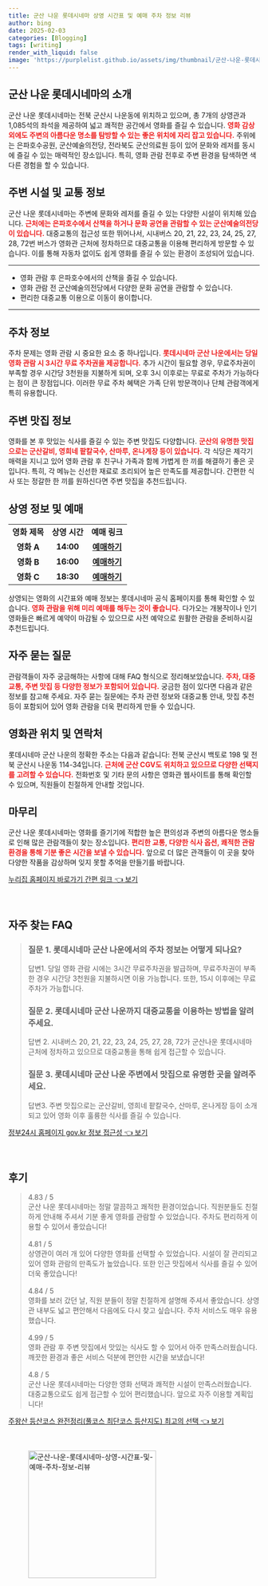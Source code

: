 ```yaml
---
title: 군산 나운 롯데시네마 상영 시간표 및 예매 주차 정보 리뷰
author: bing
date: 2025-02-03
categories: [Blogging]
tags: [writing]
render_with_liquid: false
image: 'https://purplelist.github.io/assets/img/thumbnail/군산-나운-롯데시네마-상영-시간표-및-예매-주차-정보-리뷰.webp'
---
```



<h2 id='군산나운롯데시네마의소개'>군산 나운 롯데시네마의 소개</h2>

<p>군산 나운 롯데시네마는 전북 군산시 나운동에 위치하고 있으며, 총 7개의 상영관과 1,085석의 좌석을 제공하여 넓고 쾌적한 공간에서 영화를 즐길 수 있습니다. <b><span style="color: #ee2323;">영화 감상 외에도 주변의 아름다운 명소를 탐방할 수 있는 좋은 위치에 자리 잡고 있습니다.</span></b> 주위에는 은파호수공원, 군산예술의전당, 전라북도 군산의료원 등이 있어 문화와 레저를 동시에 즐길 수 있는 매력적인 장소입니다. 특히, 영화 관람 전후로 주변 환경을 탐색하면 색다른 경험을 할 수 있습니다.</p>

<h2 id='주변시설및교통정보'>주변 시설 및 교통 정보</h2>

<p>군산 나운 롯데시네마는 주변에 문화와 레저를 즐길 수 있는 다양한 시설이 위치해 있습니다. <b><span style="color: #ee2323;">근처에는 은파호수에서 산책을 하거나 문화 공연을 관람할 수 있는 군산예술의전당이 있습니다.</span></b> 대중교통의 접근성 또한 뛰어나서, 시내버스 20, 21, 22, 23, 24, 25, 27, 28, 72번 버스가 영화관 근처에 정차하므로 대중교통을 이용해 편리하게 방문할 수 있습니다. 이를 통해 자동차 없이도 쉽게 영화를 즐길 수 있는 환경이 조성되어 있습니다.</p>

<hr />

<ul>
    <li>영화 관람 후 은파호수에서의 산책을 즐길 수 있습니다.</li>
    <li>영화 관람 전 군산예술의전당에서 다양한 문화 공연을 관람할 수 있습니다.</li>
    <li>편리한 대중교통 이용으로 이동이 용이합니다.</li>
</ul>

<hr />

<h2 id='주차정보'>주차 정보</h2>

<p>주차 문제는 영화 관람 시 중요한 요소 중 하나입니다. <b><span style="color: #ee2323;">롯데시네마 군산 나운에서는 당일 영화 관람 시 3시간 무료 주차권을 제공합니다.</span></b> 추가 시간이 필요할 경우, 무료주차권이 부족할 경우 시간당 3천원을 지불하게 되며, 오후 3시 이후로는 무료로 주차가 가능하다는 점이 큰 장점입니다. 이러한 무료 주차 혜택은 가족 단위 방문객이나 단체 관람객에게 특히 유용합니다.</p>

<h2 id='맛집정보'>주변 맛집 정보</h2>

<p>영화를 본 후 맛있는 식사를 즐길 수 있는 주변 맛집도 다양합니다. <b><span style="color: #ee2323;">군산의 유명한 맛집으로는 군산갈비, 영희네 팥칼국수, 산마루, 온나게장 등이 있습니다.</span></b> 각 식당은 제각기 매력을 지니고 있어 영화 관람 후 친구나 가족과 함께 가볍게 한 끼를 해결하기 좋은 곳입니다. 특히, 각 메뉴는 신선한 재료로 조리되어 높은 만족도를 제공합니다. 간편한 식사 또는 정갈한 한 끼를 원하신다면 주변 맛집을 추천드립니다.</p>

<h2 id='상영정보및예매'>상영 정보 및 예매</h2>

<table>
    <tr>
        <td style="text-align: center; height: 17px;"><b>영화 제목</b></td>
        <td style="text-align: center; height: 17px;"><b>상영 시간</b></td>
        <td style="text-align: center; height: 17px;"><b>예매 링크</b></td>
    </tr>
    <tr>
        <td style="text-align: center; height: 17px;"><b>영화 A</b></td>
        <td style="text-align: center; height: 17px;"><b>14:00</b></td>
        <td style="text-align: center; height: 17px;"><b><a href="https://www.lottecinema.co.kr">예매하기</a></b></td>
    </tr>
    <tr>
        <td style="text-align: center; height: 17px;"><b>영화 B</b></td>
        <td style="text-align: center; height: 17px;"><b>16:00</b></td>
        <td style="text-align: center; height: 17px;"><b><a href="https://www.lottecinema.co.kr">예매하기</a></b></td>
    </tr>
    <tr>
        <td style="text-align: center; height: 17px;"><b>영화 C</b></td>
        <td style="text-align: center; height: 17px;"><b>18:30</b></td>
        <td style="text-align: center; height: 17px;"><b><a href="https://www.lottecinema.co.kr">예매하기</a></b></td>
    </tr>
</table>

<p>상영되는 영화의 시간표와 예매 정보는 롯데시네마 공식 홈페이지를 통해 확인할 수 있습니다. <b><span style="color: #ee2323;">영화 관람을 위해 미리 예매를 해두는 것이 좋습니다.</span></b> 다가오는 개봉작이나 인기 영화들은 빠르게 예약이 마감될 수 있으므로 사전 예약으로 원활한 관람을 준비하시길 추천드립니다.</p>

<h2 id='자주묻는질문'>자주 묻는 질문</h2>

<p>관람객들이 자주 궁금해하는 사항에 대해 FAQ 형식으로 정리해보았습니다. <b><span style="color: #ee2323;">주차, 대중교통, 주변 맛집 등 다양한 정보가 포함되어 있습니다.</span></b> 궁금한 점이 있다면 다음과 같은 정보를 참고해 주세요. 자주 묻는 질문에는 주차 관련 정보와 대중교통 안내, 맛집 추천 등이 포함되어 있어 영화 관람을 더욱 편리하게 만들 수 있습니다.</p>

<h2 id='영화관위치및연락처'>영화관 위치 및 연락처</h2>

<p>롯데시네마 군산 나운의 정확한 주소는 다음과 같습니다: 전북 군산시 백토로 198 및 전북 군산시 나운동 114-34입니다. <b><span style="color: #ee2323;">근처에 군산 CGV도 위치하고 있으므로 다양한 선택지를 고려할 수 있습니다.</span></b> 전화번호 및 기타 문의 사항은 영화관 웹사이트를 통해 확인할 수 있으며, 직원들이 친절하게 안내할 것입니다.</p>

<h2 id='마무리'>마무리</h2>

<p>군산 나운 롯데시네마는 영화를 즐기기에 적합한 높은 편의성과 주변의 아름다운 명소들로 인해 많은 관람객들이 찾는 장소입니다. <b><span style="color: #ee2323;">편리한 교통, 다양한 식사 옵션, 쾌적한 관람 환경을 통해 기분 좋은 시간을 보낼 수 있습니다.</span></b> 앞으로 더 많은 관객들이 이 곳을 찾아 다양한 작품을 감상하며 잊지 못할 추억을 만들기를 바랍니다.</p>


<p><a class="click-button" title="누리집 홈페이지 바로가기 간편 링크" href="https://purplelist.github.io/posts/%EB%88%84%EB%A6%AC%EC%A7%91-%ED%99%88%ED%8E%98%EC%9D%B4%EC%A7%80-%EB%B0%94%EB%A1%9C%EA%B0%80%EA%B8%B0-%EA%B0%84%ED%8E%B8-%EB%A7%81%ED%81%AC/" rel="dofollow">누리집 홈페이지 바로가기 간편 링크 👈 보기</a></p><br>
<h2 id='자주_찾는_FAQ'>자주 찾는 FAQ</h2>
<div itemscope="" itemtype="https://schema.org/FAQPage">
<blockquote>
<div itemscope="" itemprop="mainEntity" itemtype="https://schema.org/Question">
<h3 itemprop="name">질문 1. 롯데시네마 군산 나운에서의 주차 정보는 어떻게 되나요?</h3>
<div itemscope="" itemprop="acceptedAnswer" itemtype="https://schema.org/Answer">
<span itemprop="text">
<p>답변1. 당일 영화 관람 시에는 3시간 무료주차권을 발급하며, 무료주차권이 부족한 경우 시간당 3천원을 지불하시면 이용 가능합니다. 또한, 15시 이후에는 무료 주차가 가능합니다.</p>
</span>
</div>
</div>
<div itemscope="" itemprop="mainEntity" itemtype="https://schema.org/Question">
<h3 itemprop="name">질문 2. 롯데시네마 군산 나운까지 대중교통을 이용하는 방법을 알려주세요.</h3>
<div itemscope="" itemprop="acceptedAnswer" itemtype="https://schema.org/Answer">
<span itemprop="text">
<p>답변 2. 시내버스 20, 21, 22, 23, 24, 25, 27, 28, 72가 군산나운 롯데시네마 근처에 정차하고 있으므로 대중교통을 통해 쉽게 접근할 수 있습니다.</p>
</span>
</div>
</div>
<div itemscope="" itemprop="mainEntity" itemtype="https://schema.org/Question">
<h3 itemprop="name">질문 3. 롯데시네마 군산 나운 주변에서 맛집으로 유명한 곳을 알려주세요.</h3>
<div itemscope="" itemprop="acceptedAnswer" itemtype="https://schema.org/Answer">
<span itemprop="text">
<p>답변3. 주변 맛집으로는 군산갈비, 영희네 팥칼국수, 산마루, 온나게장 등이 소개되고 있어 영화 이후 훌륭한 식사를 즐길 수 있습니다.</p>
</span>
</div>
</div>
</blockquote>
</div>
<p><a class="click-button" title="정부24시 홈페이지 gov.kr 정보 접근성" href="https://purplelist.github.io/posts/%EC%A0%95%EB%B6%8024%EC%8B%9C-%ED%99%88%ED%8E%98%EC%9D%B4%EC%A7%80-gov.kr-%EC%A0%95%EB%B3%B4-%EC%A0%91%EA%B7%BC%EC%84%B1/" rel="dofollow">정부24시 홈페이지 gov.kr 정보 접근성 👈 보기</a></p><br>
<h2 id='후기'>후기</h2>
<div itemscope itemtype="https://schema.org/Product">
  <blockquote>
  <div itemprop="review" itemscope itemtype="https://schema.org/Review">
      <div itemprop="reviewRating" itemscope itemtype="https://schema.org/Rating"> <span itemprop="ratingValue">4.83</span> / <span itemprop="bestRating">5</span> </div>
      <span itemprop="reviewBody">군산 나운 롯데시네마는 정말 깔끔하고 쾌적한 환경이었습니다. 직원분들도 친절하게 안내해 주셔서 기분 좋게 영화를 관람할 수 있었습니다. 주차도 편리하게 이용할 수 있어서 좋았습니다!</span>
  </div>
  <br>
  <div itemprop="review" itemscope itemtype="https://schema.org/Review">
      <div itemprop="reviewRating" itemscope itemtype="https://schema.org/Rating"> <span itemprop="ratingValue">4.81</span> / <span itemprop="bestRating">5</span> </div>
      <span itemprop="reviewBody">상영관이 여러 개 있어 다양한 영화를 선택할 수 있었습니다. 시설이 잘 관리되고 있어 영화 관람의 만족도가 높았습니다. 또한 인근 맛집에서 식사를 즐길 수 있어 더욱 좋았습니다!</span>
  </div>
  <br>
  <div itemprop="review" itemscope itemtype="https://schema.org/Review">
      <div itemprop="reviewRating" itemscope itemtype="https://schema.org/Rating"> <span itemprop="ratingValue">4.84</span> / <span itemprop="bestRating">5</span> </div>
      <span itemprop="reviewBody">영화를 보러 갔던 날, 직원 분들이 정말 친절하게 설명해 주셔서 좋았습니다. 상영관 내부도 넓고 편안해서 다음에도 다시 찾고 싶습니다. 주차 서비스도 매우 유용했습니다.</span>
  </div>
  <br>
  <div itemprop="review" itemscope itemtype="https://schema.org/Review">
      <div itemprop="reviewRating" itemscope itemtype="https://schema.org/Rating"> <span itemprop="ratingValue">4.99</span> / <span itemprop="bestRating">5</span> </div>
      <span itemprop="reviewBody">영화 관람 후 주변 맛집에서 맛있는 식사도 할 수 있어서 아주 만족스러웠습니다. 깨끗한 환경과 좋은 서비스 덕분에 편안한 시간을 보냈습니다!</span>
  </div>
  <br>
  <div itemprop="review" itemscope itemtype="https://schema.org/Review">
      <div itemprop="reviewRating" itemscope itemtype="https://schema.org/Rating"> <span itemprop="ratingValue">4.8</span> / <span itemprop="bestRating">5</span> </div>
      <span itemprop="reviewBody">군산 나운 롯데시네마는 다양한 영화 선택과 쾌적한 시설이 만족스러웠습니다. 대중교통으로도 쉽게 접근할 수 있어 편리했습니다. 앞으로 자주 이용할 계획입니다!</span>
  </div>
  </blockquote>
</div>
<p><a class="click-button" title="주왕산 등산코스 완전정리(풀코스 최단코스 등산지도) 최고의 선택" href="https://purplelist.github.io/posts/%EC%A3%BC%EC%99%95%EC%82%B0-%EB%93%B1%EC%82%B0%EC%BD%94%EC%8A%A4-%EC%99%84%EC%A0%84%EC%A0%95%EB%A6%AC(%ED%92%80%EC%BD%94%EC%8A%A4-%EC%B5%9C%EB%8B%A8%EC%BD%94%EC%8A%A4-%EB%93%B1%EC%82%B0%EC%A7%80%EB%8F%84)-%EC%B5%9C%EA%B3%A0%EC%9D%98-%EC%84%A0%ED%83%9D/" rel="dofollow">주왕산 등산코스 완전정리(풀코스 최단코스 등산지도) 최고의 선택 👈 보기</a></p><br>
<figure class="image"><img src="https://purplelist.github.io/assets/img/thumbnail/군산-나운-롯데시네마-상영-시간표-및-예매-주차-정보-리뷰.webp" alt="군산-나운-롯데시네마-상영-시간표-및-예매-주차-정보-리뷰" width="256" height="256"></figure>
